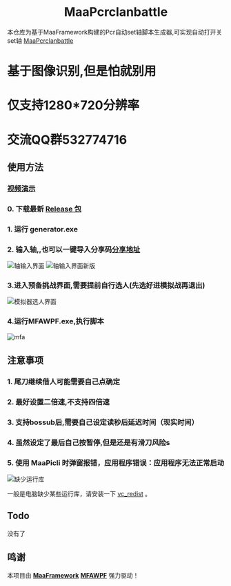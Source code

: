 <!-- markdownlint-disable MD033 MD041 -->
<p align="center">
  
</p>

<div align="center">

# MaaPcrclanbattle

</div>

本仓库为基于MaaFramework构建的Pcr自动set轴脚本生成器,可实现自动打开关set轴 [MaaPcrclanbattle](https://github.com/MaaXYZ/MaaFramework) 

# 基于图像识别,但是怕就别用
# 仅支持1280*720分辨率
# 交流QQ群532774716


## 使用方法
### [视频演示](https://www.bilibili.com/video/BV1uiyMY4EnJ)
### 0. 下载最新 [Release 包](https://github.com/yinju86/MaaPcrclanbattle/releases)
### 1. 运行 generator.exe
### 2. 输入轴,,也可以一键导入分享码[分享地址](https://docs.qq.com/sheet/DU2NHdnlNalFqdVZz)
![轴输入界面](https://free2.yunpng.top/2024/10/27/671db3731652f.png)
![轴输入界面新版](https://free2.yunpng.top/2024/10/27/671db390377ba.png)
### 3.进入预备挑战界面,需要提前自行选人(先选好进模拟战再退出)
![模拟器选人界面](https://free2.yunpng.top/2024/10/27/671db3adc1052.png)

### 4.运行MFAWPF.exe,执行脚本
![mfa](https://free2.yunpng.top/2024/10/27/671db4c822a27.png)

## 注意事项

### 1. 尾刀继续借人可能需要自己点确定

### 2. 最好设置二倍速,不支持四倍速

### 3. 支持bossub后,需要自己设定读秒后延迟时间（现实时间）

### 4. 虽然设定了最后自己按暂停,但是还是有滑刀风险s

### 5. 使用 MaaPicli 时弹窗报错，应用程序错误：应用程序无法正常启动

![缺少运行库](https://github.com/user-attachments/assets/942df84b-f47d-4bb5-98b5-ab5d44bc7c2a)

一般是电脑缺少某些运行库，请安装一下 [vc_redist](https://aka.ms/vs/17/release/vc_redist.x64.exe) 。

## Todo
没有了


## 鸣谢

本项目由 **[MaaFramework](https://github.com/MaaXYZ/MaaFramework)** **[MFAWPF](https://github.com/SweetSmellFox/MFAWPF)** 强力驱动！

